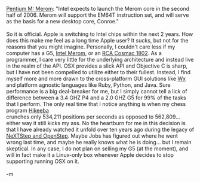 <a href="http://en.wikipedia.org/wiki/Pentium_M#Yonah">Pentium M: Merom</a>: "Intel expects to launch the Merom core in the second half of 2006. Merom will support the EM64T instruction set, and will serve as the basis for a new desktop core, Conroe."<br /><br />So it is official.  Apple is switching to Intel chips within the next 2 years.  How does this make me feel as a long time Apple user?  It sucks, but not for the reasons that you might imagine.  Personally, I couldn't care less if my computer has a G5, <a href="http://en.wikipedia.org/wiki/Pentium_M#Yonah">Intel Merom</a>, or an <a href="http://en.wikipedia.org/wiki/RCA_COSMAC">RCA Cosmac 1802</a>.  As a programmer, I care very little for the underlying architecture and instead live in the realm of the API.  OSX provides a slick API and Objective C is sharp, but I have not been compelled to utilize either to their fullest.  Instead, I find myself more and more drawn to the cross-platform GUI solutions like <a href="http://www.wxwindows.org/">Wx</a> and platform agnostic languages like Ruby, Python, and Java.  Sure performance is a big deal-breaker for me, but I simply cannot tell a lick of difference between a 3.4 GHZ P4 and a 2.0 GHZ G5 for 99% of the tasks that I perform.  The only real time that I notice anything is when my chess program <a href="http://wiki.minotaurcomputing.com/index.php?pagename=Hikeeba%20Chess">Hikeeba</a> <br />crunches only 534,211 positions per seconds as opposed to 562,809... either way it still kicks my ass.  No the heartburn for me in this decision is that I have already watched it unfold over ten years ago during the legacy of <a href="http://en.wikipedia.org/wiki/NeXT#NeXT_Software">NeXTStep and OpenStep</a>.  Maybe Jobs has figured out where he went wrong last time, and maybe he really knows what he is doing... but I remain skeptical.  In any case, I do not plan on selling my G5 (at the moment), and will in fact make it a Linux-only box whenever Apple decides to stop supporting running OSX on it.<br /><br />-m